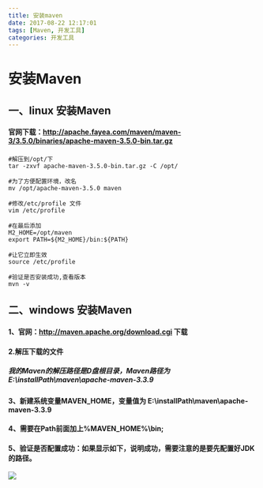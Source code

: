 ```yaml
---
title: 安装maven
date: 2017-08-22 12:17:01
tags: [Maven, 开发工具]
categories: 开发工具
---
```

# 安装Maven

## 一、linux 安装Maven
#### 官网下载：http://apache.fayea.com/maven/maven-3/3.5.0/binaries/apache-maven-3.5.0-bin.tar.gz
```
#解压到/opt/下
tar -zxvf apache-maven-3.5.0-bin.tar.gz -C /opt/
 
#为了方便配置环境，改名
mv /opt/apache-maven-3.5.0 maven
 
#修改/etc/profile 文件
vim /etc/profile
 
#在最后添加
M2_HOME=/opt/maven
export PATH=${M2_HOME}/bin:${PATH}
 
#让它立即生效
source /etc/profile
 
#验证是否安装成功,查看版本
mvn -v
```
## 二、windows 安装Maven
#### 1、官网：http://maven.apache.org/download.cgi 下载
#### 2.解压下载的文件
##### 我的Maven的解压路径是D盘根目录，Maven路径为 E:\installPath\maven\apache-maven-3.3.9
#### 3、新建系统变量MAVEN_HOME，变量值为 E:\installPath\maven\apache-maven-3.3.9
#### 4、需要在Path前面加上%MAVEN_HOME%\bin;
#### 5、验证是否配置成功：如果显示如下，说明成功，需要注意的是要先配置好JDK的路径。
![](1499321122690022124.png)
